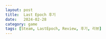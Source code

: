 ```yaml
---
layout: post
title:  Last Epoch 후기
date:   2024-02-28
category: game
tags: [Steam, LastEpoch, Review, 후기, 리뷰]
---
```

